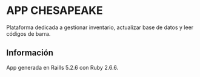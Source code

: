 # APP CHESAPEAKE
Plataforma dedicada a gestionar inventario, actualizar base de datos y leer códigos de barra.

## Información
App generada en Raills 5.2.6 con Ruby 2.6.6.
